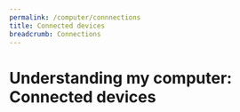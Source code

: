 ```yaml
---
permalink: /computer/connnections
title: Connected devices
breadcrumb: Connections
---
```


# Understanding my computer: Connected devices


